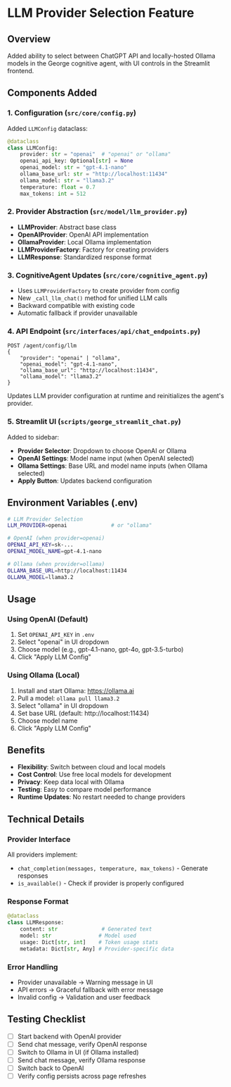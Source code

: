 # LLM Provider Selection Feature

## Overview
Added ability to select between ChatGPT API and locally-hosted Ollama models in the George cognitive agent, with UI controls in the Streamlit frontend.

## Components Added

### 1. Configuration (`src/core/config.py`)
Added `LLMConfig` dataclass:
```python
@dataclass
class LLMConfig:
    provider: str = "openai"  # "openai" or "ollama"
    openai_api_key: Optional[str] = None
    openai_model: str = "gpt-4.1-nano"
    ollama_base_url: str = "http://localhost:11434"
    ollama_model: str = "llama3.2"
    temperature: float = 0.7
    max_tokens: int = 512
```

### 2. Provider Abstraction (`src/model/llm_provider.py`)
- **LLMProvider**: Abstract base class
- **OpenAIProvider**: OpenAI API implementation
- **OllamaProvider**: Local Ollama implementation
- **LLMProviderFactory**: Factory for creating providers
- **LLMResponse**: Standardized response format

### 3. CognitiveAgent Updates (`src/core/cognitive_agent.py`)
- Uses `LLMProviderFactory` to create provider from config
- New `_call_llm_chat()` method for unified LLM calls
- Backward compatible with existing code
- Automatic fallback if provider unavailable

### 4. API Endpoint (`src/interfaces/api/chat_endpoints.py`)
```
POST /agent/config/llm
{
    "provider": "openai" | "ollama",
    "openai_model": "gpt-4.1-nano",
    "ollama_base_url": "http://localhost:11434",
    "ollama_model": "llama3.2"
}
```
Updates LLM provider configuration at runtime and reinitializes the agent's provider.

### 5. Streamlit UI (`scripts/george_streamlit_chat.py`)
Added to sidebar:
- **Provider Selector**: Dropdown to choose OpenAI or Ollama
- **OpenAI Settings**: Model name input (when OpenAI selected)
- **Ollama Settings**: Base URL and model name inputs (when Ollama selected)
- **Apply Button**: Updates backend configuration

## Environment Variables (.env)
```bash
# LLM Provider Selection
LLM_PROVIDER=openai              # or "ollama"

# OpenAI (when provider=openai)
OPENAI_API_KEY=sk-...
OPENAI_MODEL_NAME=gpt-4.1-nano

# Ollama (when provider=ollama)
OLLAMA_BASE_URL=http://localhost:11434
OLLAMA_MODEL=llama3.2
```

## Usage

### Using OpenAI (Default)
1. Set `OPENAI_API_KEY` in `.env`
2. Select "openai" in UI dropdown
3. Choose model (e.g., gpt-4.1-nano, gpt-4o, gpt-3.5-turbo)
4. Click "Apply LLM Config"

### Using Ollama (Local)
1. Install and start Ollama: https://ollama.ai
2. Pull a model: `ollama pull llama3.2`
3. Select "ollama" in UI dropdown
4. Set base URL (default: http://localhost:11434)
5. Choose model name
6. Click "Apply LLM Config"

## Benefits
- **Flexibility**: Switch between cloud and local models
- **Cost Control**: Use free local models for development
- **Privacy**: Keep data local with Ollama
- **Testing**: Easy to compare model performance
- **Runtime Updates**: No restart needed to change providers

## Technical Details

### Provider Interface
All providers implement:
- `chat_completion(messages, temperature, max_tokens)` - Generate responses
- `is_available()` - Check if provider is properly configured

### Response Format
```python
@dataclass
class LLMResponse:
    content: str              # Generated text
    model: str               # Model used
    usage: Dict[str, int]    # Token usage stats
    metadata: Dict[str, Any] # Provider-specific data
```

### Error Handling
- Provider unavailable → Warning message in UI
- API errors → Graceful fallback with error message
- Invalid config → Validation and user feedback

## Testing Checklist
- [ ] Start backend with OpenAI provider
- [ ] Send chat message, verify OpenAI response
- [ ] Switch to Ollama in UI (if Ollama installed)
- [ ] Send chat message, verify Ollama response
- [ ] Switch back to OpenAI
- [ ] Verify config persists across page refreshes
